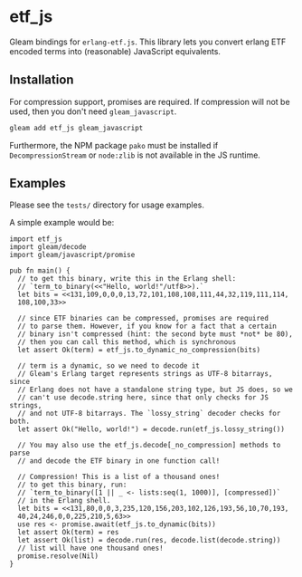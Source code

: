 # etf_js

Gleam bindings for `erlang-etf.js`. This library lets you convert erlang ETF encoded
terms into (reasonable) JavaScript equivalents.

## Installation

For compression support, promises are required. If compression will not be
used, then you don't need `gleam_javascript`.

```bash
gleam add etf_js gleam_javascript
```

Furthermore, the NPM package `pako` must be installed if `DecompressionStream`
or `node:zlib` is not available in the JS runtime.

## Examples

Please see the `tests/` directory for usage examples.

A simple example would be:

```gleam
import etf_js
import gleam/decode
import gleam/javascript/promise

pub fn main() {
  // to get this binary, write this in the Erlang shell:
  // `term_to_binary(<<"Hello, world!"/utf8>>).`
  let bits = <<131,109,0,0,0,13,72,101,108,108,111,44,32,119,111,114,
  108,100,33>>

  // since ETF binaries can be compressed, promises are required
  // to parse them. However, if you know for a fact that a certain
  // binary isn't compressed (hint: the second byte must *not* be 80),
  // then you can call this method, which is synchronous
  let assert Ok(term) = etf_js.to_dynamic_no_compression(bits)

  // term is a dynamic, so we need to decode it
  // Gleam's Erlang target represents strings as UTF-8 bitarrays, since
  // Erlang does not have a standalone string type, but JS does, so we
  // can't use decode.string here, since that only checks for JS strings,
  // and not UTF-8 bitarrays. The `lossy_string` decoder checks for both.
  let assert Ok("Hello, world!") = decode.run(etf_js.lossy_string())

  // You may also use the etf_js.decode[_no_compression] methods to parse
  // and decode the ETF binary in one function call!

  // Compression! This is a list of a thousand ones!
  // to get this binary, run:
  // `term_to_binary([1 || _ <- lists:seq(1, 1000)], [compressed])`
  // in the Erlang shell.
  let bits = <<131,80,0,0,3,235,120,156,203,102,126,193,56,10,70,193,
  40,24,246,0,0,225,210,5,63>>
  use res <- promise.await(etf_js.to_dynamic(bits))
  let assert Ok(term) = res
  let assert Ok(list) = decode.run(res, decode.list(decode.string))
  // list will have one thousand ones!
  promise.resolve(Nil)
}
```

